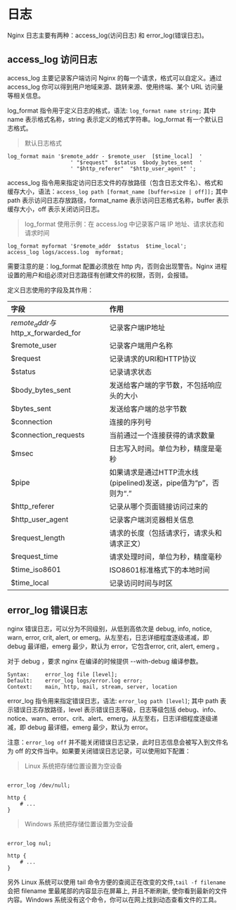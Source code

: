 # 日志

Nginx 日志主要有两种：access_log(访问日志) 和 error_log(错误日志)。

## access_log 访问日志

access_log 主要记录客户端访问 Nginx 的每一个请求，格式可以自定义。通过 access_log 你可以得到用户地域来源、跳转来源、使用终端、某个 URL 访问量等相关信息。

log_format 指令用于定义日志的格式，语法: `log_format name string;` 其中 name 表示格式名称，string 表示定义的格式字符串。log_format 有一个默认日志格式。

>默认日志格式

```nginx
log_format main '$remote_addr - $remote_user  [$time_local]  '
                    ' "$request"  $status  $body_bytes_sent  '
                    ' "$http_referer"  "$http_user_agent" ';
```

access_log 指令用来指定访问日志文件的存放路径（包含日志文件名）、格式和缓存大小，语法：`access_log path [format_name [buffer=size | off]];` 其中 path 表示访问日志存放路径，format_name 表示访问日志格式名称，buffer 表示缓存大小，off 表示关闭访问日志。

>log_format 使用示例：在 access.log 中记录客户端 IP 地址、请求状态和请求时间

```nginx
log_format myformat '$remote_addr  $status  $time_local';
access_log logs/access.log  myformat;
```

需要注意的是：log_format 配置必须放在 http 内，否则会出现警告。Nginx 进程设置的用户和组必须对日志路径有创建文件的权限，否则，会报错。

定义日志使用的字段及其作用：

|  字段                                 |  作用                                                             |
|:--------------------------------------|:------------------------------------------------------------------|
|  $remote_addr与$http_x_forwarded_for  |  记录客户端IP地址                                                 |
|  $remote_user                         |  记录客户端用户名称                                               |
|  $request                             |  记录请求的URI和HTTP协议                                          |
|  $status                              |  记录请求状态                                                     |
|  $body_bytes_sent                     |  发送给客户端的字节数，不包括响应头的大小                         |
|  $bytes_sent                          |  发送给客户端的总字节数                                           |
|  $connection                          |  连接的序列号                                                     |
|  $connection_requests                 |  当前通过一个连接获得的请求数量                                   |
|  $msec                                |  日志写入时间。单位为秒，精度是毫秒                               |
|  $pipe                                |  如果请求是通过HTTP流水线(pipelined)发送，pipe值为“p”，否则为“.”  |
|  $http_referer                        |  记录从哪个页面链接访问过来的                                     |
|  $http_user_agent                     |  记录客户端浏览器相关信息                                         |
|  $request_length                      |  请求的长度（包括请求行，请求头和请求正文）                       |
|  $request_time                        |  请求处理时间，单位为秒，精度毫秒                                 |
|  $time_iso8601                        |  ISO8601标准格式下的本地时间                                      |
|  $time_local                          |  记录访问时间与时区                                               |


## error_log 错误日志

nginx 错误日志，可以分为不同级别，从低到高依次是 debug, info, notice, warn, error, crit, alert, or emerg。从左至右，日志详细程度逐级递减，即 debug 最详细，emerg 最少，默认为 error，它包含error, crit, alert, emerg 。

对于 debug ，要求 nginx 在编译的时候提供 --with-debug 编译参数。


```nginx
Syntax: 	error_log file [level];
Default: 	error_log logs/error.log error;
Context: 	main, http, mail, stream, server, location
```




error_log 指令用来指定错误日志，语法: `error_log path [level]`; 其中 path 表示错误日志存放路径，level 表示错误日志等级，日志等级包括 debug、info、notice、warn、error、crit、alert、emerg，从左至右，日志详细程度逐级递减，即 debug 最详细，emerg 最少，默认为 error。

注意：`error_log off` 并不能关闭错误日志记录，此时日志信息会被写入到文件名为 off 的文件当中。如果要关闭错误日志记录，可以使用如下配置：

>Linux 系统把存储位置设置为空设备

```nginx

error_log /dev/null;

http {
    # ...
}
```

>Windows 系统把存储位置设置为空设备

```nginx

error_log nul;

http {
    # ...
}
```

另外 Linux 系统可以使用 tail 命令方便的查阅正在改变的文件,`tail -f filename` 会把 filename 里最尾部的内容显示在屏幕上, 并且不断刷新, 使你看到最新的文件内容。Windows 系统没有这个命令，你可以在网上找到动态查看文件的工具。
